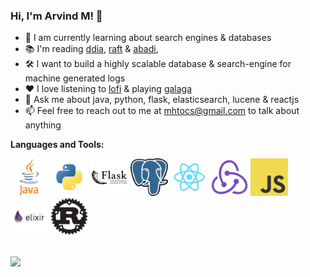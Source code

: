### Hi, I'm Arvind M!  :wave:

- 🌱 I am currently learning about search engines & databases
- 📚 I'm reading [ddia](https://stratos.seas.harvard.edu/files/stratos/files/columnstoresfntdbs.pdf), [raft](https://raft.github.io/) & [abadi](https://stratos.seas.harvard.edu/files/stratos/files/columnstoresfntdbs.pdf),
- 🛠️ I want to build a highly scalable database & search-engine for machine generated logs
- ❤️ I love listening to [lofi](https://www.youtube.com/watch?v=5qap5aO4i9A) & playing [galaga](https://en.wikipedia.org/wiki/Galaga)
- 🍰 Ask me about java, python, flask, elasticsearch, lucene & reactjs 
- 📫 Feel free to reach out to me at mhtocs@gmail.com to talk about anything
<!-- - ✏️ I write [here]() sometimes -->

**Languages and Tools:**  

<code><img height="60" src="https://raw.githubusercontent.com/github/explore/5b3600551e122a3277c2c5368af2ad5725ffa9a1/topics/java/java.png"></code>
<code><img height="60" src="https://raw.githubusercontent.com/github/explore/80688e429a7d4ef2fca1e82350fe8e3517d3494d/topics/python/python.png"></code>
<code><img height="60" src="https://raw.githubusercontent.com/github/explore/80688e429a7d4ef2fca1e82350fe8e3517d3494d/topics/flask/flask.png"></code>
<code><img height="60" src="https://raw.githubusercontent.com/github/explore/80688e429a7d4ef2fca1e82350fe8e3517d3494d/topics/postgresql/postgresql.png"></code>
<code><img height="60" src="https://raw.githubusercontent.com/github/explore/80688e429a7d4ef2fca1e82350fe8e3517d3494d/topics/react/react.png"></code>
<code><img height="60" src="https://raw.githubusercontent.com/github/explore/80688e429a7d4ef2fca1e82350fe8e3517d3494d/topics/redux/redux.png"></code>
<code><img height="60" src="https://raw.githubusercontent.com/github/explore/80688e429a7d4ef2fca1e82350fe8e3517d3494d/topics/javascript/javascript.png"></code>
<code><img height="60" src="https://raw.githubusercontent.com/github/explore/d106aa3f6fa091ab80ab5c8cf0d931baff3caaea/topics/elixir/elixir.png"></code>
<code><img height="60" src="https://raw.githubusercontent.com/github/explore/80688e429a7d4ef2fca1e82350fe8e3517d3494d/topics/rust/rust.png"></code>


<br />
<img src = "https://github-readme-stats.vercel.app/api?username=mhtocs&show_icons=false&&count_private=true&title_color=0969da&bg_color=00000000&text_color=000" width = 400>
